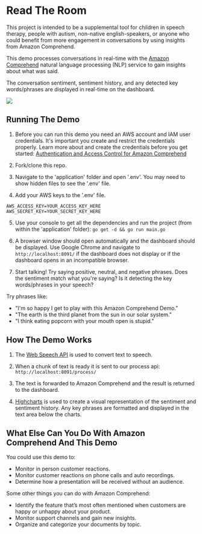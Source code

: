 # Read The Room
This project is intended to be a supplemental tool for children in speech therapy, people with autism, non-native english-speakers, or anyone who could benefit from more engagement in conversations by using insights from Amazon Comprehend.

This demo processes conversations in real-time with the [Amazon Comprehend](https://aws.amazon.com/comprehend/) natural language processing (NLP) service to gain insights about what was said. 

The conversation sentiment, sentiment history, and any detected key words/phrases are displayed in real-time on the dashboard. 

![](https://i.imgur.com/mOapUsp.gif)

## Running The Demo
1. Before you can run this demo you need an AWS account and IAM user credentials. It's important you create and restrict the credentials properly. Learn more about and create the credentials before you get started: [Authentication and Access Control for Amazon Comprehend](https://docs.aws.amazon.com/comprehend/latest/dg/auth-and-access-control.html)

2. Fork/clone this repo.

3. Navigate to the 'application' folder and open '.env'. You may need to show hidden files to see the '.env' file.

4. Add your AWS keys to the '.env' file.
```
AWS_ACCESS_KEY=YOUR_ACCESS_KEY_HERE
AWS_SECRET_KEY=YOUR_SECRET_KEY_HERE
```

5. Use your console to get all the dependencies and run the project (from within the 'application' folder):
`go get -d && go run main.go`

6. A browser window should open automatically and the dashboard should be displayed. Use Google Chrome and navigate to `http://localhost:8091/` if the dashboard does not display or if the dashboard opens in an incompatible browser.

7. Start talking! Try saying positive, neutral, and negative phrases. Does the sentiment match what you're saying? Is it detecting the key words/phrases in your speech?

Try phrases like:

- "I'm so happy I get to play with this Amazon Comprehend Demo."
- "The earth is the third planet from the sun in our solar system."
- "I think eating popcorn with your mouth open is stupid."

## How The Demo Works

1. The [Web Speech API](https://www.google.com/intl/it/chrome/demos/speech.html) is used to convert text to speech.

2. When a chunk of text is ready it is sent to our process api: `http://localhost:8091/process/`

3. The text is forwarded to Amazon Comprehend and the result is returned to the dashboard.

4. [Highcharts](https://www.highcharts.com/) is used to create a visual representation of the sentiment and sentiment history. Any key phrases are formatted and displayed in the text area below the charts. 

## What Else Can You Do With Amazon Comprehend And This Demo

You could use this demo to:

- Monitor in person customer reactions.
- Monitor customer reactions on phone calls and auto recordings.
- Determine how a presentation will be received without an audience.

Some other things you can do with Amazon Comprehend:

- Identify the feature that’s most often mentioned when customers are happy or unhappy about your product.
- Monitor support channels and gain new insights.
- Organize and categorize your documents by topic.


